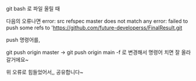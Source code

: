 git bash 로 파일 올릴 때 

다음의 오류나면 
error: src refspec master does not match any
error: failed to push some refs to 'https://github.com/future-developerss/FinalResult.git

push 명령어를,

git push origin master -> git push origin main -f  로 변경해서 명령어 치면 잘 올라갈거에요~

위 오류로 힘들었어서,, 공유합니다~
